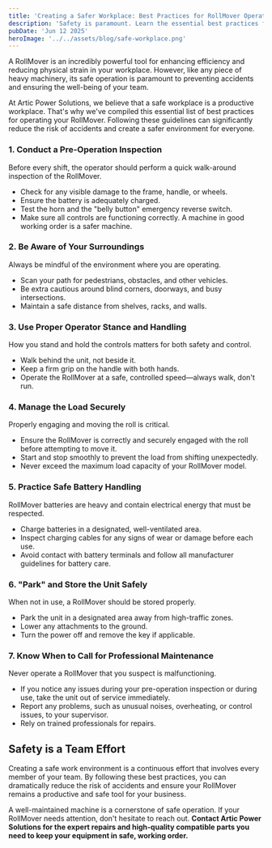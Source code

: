 ```yaml
---
title: 'Creating a Safer Workplace: Best Practices for RollMover Operation'
description: 'Safety is paramount. Learn the essential best practices for operating your RollMover to prevent accidents, protect your team, and ensure a safer, more efficient workplace.'
pubDate: 'Jun 12 2025'
heroImage: '../../assets/blog/safe-workplace.png'
---
```


A RollMover is an incredibly powerful tool for enhancing efficiency and reducing physical strain in your workplace. However, like any piece of heavy machinery, its safe operation is paramount to preventing accidents and ensuring the well-being of your team.

At Artic Power Solutions, we believe that a safe workplace is a productive workplace. That's why we've compiled this essential list of best practices for operating your RollMover. Following these guidelines can significantly reduce the risk of accidents and create a safer environment for everyone.

### 1. Conduct a Pre-Operation Inspection

Before every shift, the operator should perform a quick walk-around inspection of the RollMover.
- Check for any visible damage to the frame, handle, or wheels.
- Ensure the battery is adequately charged.
- Test the horn and the "belly button" emergency reverse switch.
- Make sure all controls are functioning correctly.
  A machine in good working order is a safer machine.

### 2. Be Aware of Your Surroundings

Always be mindful of the environment where you are operating.
- Scan your path for pedestrians, obstacles, and other vehicles.
- Be extra cautious around blind corners, doorways, and busy intersections.
- Maintain a safe distance from shelves, racks, and walls.

### 3. Use Proper Operator Stance and Handling

How you stand and hold the controls matters for both safety and control.
- Walk behind the unit, not beside it.
- Keep a firm grip on the handle with both hands.
- Operate the RollMover at a safe, controlled speed—always walk, don't run.

### 4. Manage the Load Securely

Properly engaging and moving the roll is critical.
- Ensure the RollMover is correctly and securely engaged with the roll before attempting to move it.
- Start and stop smoothly to prevent the load from shifting unexpectedly.
- Never exceed the maximum load capacity of your RollMover model.

### 5. Practice Safe Battery Handling

RollMover batteries are heavy and contain electrical energy that must be respected.
- Charge batteries in a designated, well-ventilated area.
- Inspect charging cables for any signs of wear or damage before each use.
- Avoid contact with battery terminals and follow all manufacturer guidelines for battery care.

### 6. "Park" and Store the Unit Safely

When not in use, a RollMover should be stored properly.
- Park the unit in a designated area away from high-traffic zones.
- Lower any attachments to the ground.
- Turn the power off and remove the key if applicable.

### 7. Know When to Call for Professional Maintenance

Never operate a RollMover that you suspect is malfunctioning.
- If you notice any issues during your pre-operation inspection or during use, take the unit out of service immediately.
- Report any problems, such as unusual noises, overheating, or control issues, to your supervisor.
- Rely on trained professionals for repairs.

## Safety is a Team Effort

Creating a safe work environment is a continuous effort that involves every member of your team. By following these best practices, you can dramatically reduce the risk of accidents and ensure your RollMover remains a productive and safe tool for your business.

A well-maintained machine is a cornerstone of safe operation. If your RollMover needs attention, don't hesitate to reach out. **Contact Artic Power Solutions for the expert repairs and high-quality compatible parts you need to keep your equipment in safe, working order.**